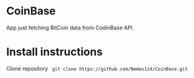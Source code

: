 # CoinBase
App just fetching BitCoin data from CodinBase API
# Install instructions 
Clone repository ``` git clone https://github.com/Nemes1sX/CoinBase.git```
